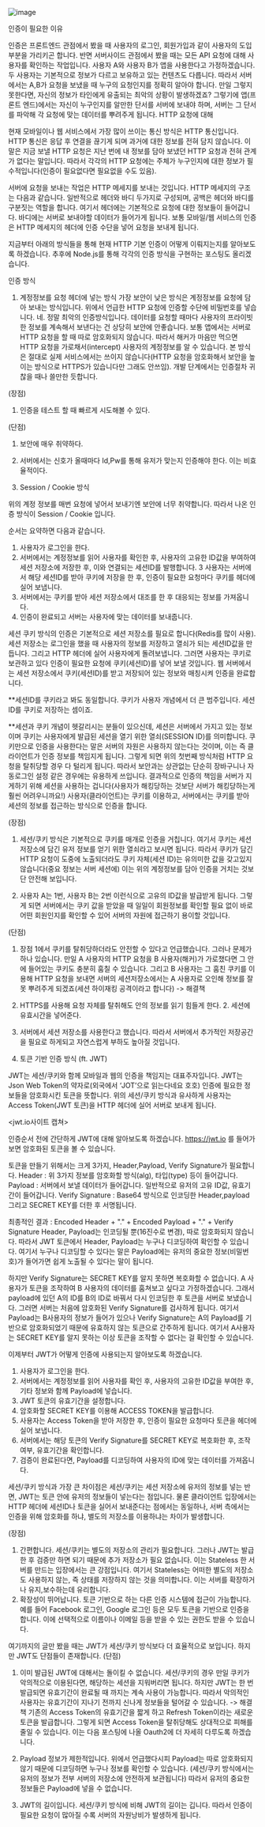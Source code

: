 ![image](https://user-images.githubusercontent.com/61404972/128506416-083f9995-0fdf-44e0-8c30-fb80dd2fa8c5.png)

인증이 필요한 이유
 
인증은 프론트엔드 관점에서 봤을 때 사용자의 로그인, 회원가입과 같이 사용자의 도입부분을 가리키곤 합니다. 반면 서버사이드 관점에서 봤을 때는 모든 API 요청에 대해 사용자를 확인하는 작업입니다. 
사용자 A와 사용자 B가 앱을 사용한다고 가정하겠습니다. 두 사용자는 기본적으로 정보가 다르고 보유하고 있는 컨텐츠도 다릅니다. 따라서 서버에서는 A,B가 요청을 보냈을 때 누구의 요청인지를 정확히 알아야 합니다. 만일 그렇지 못한다면, 자신의 정보가 타인에게 유출되는 최악의 상황이 발생하겠죠? 그렇기에 앱(프론트 엔드)에서는 자신이 누구인지를 알만한 단서를 서버에 보내야 하며, 서버는 그 단서를 파악해 각 요청에 맞는 데이터를 뿌려주게 됩니다. 
HTTP 요청에 대해
 
현재 모바일이나 웹 서비스에서 가장 많이 쓰이는 통신 방식은 HTTP 통신입니다. HTTP 통신은 응답 후 연결을 끊기게 되며 과거에 대한 정보를 전혀 담지 않습니다. 이 말은 지금 보낼 HTTP 요청은 지난 번에 내 정보를 담아 보냈던 HTTP 요청과 전혀 관계가 없다는 말입니다. 따라서 각각의 HTTP 요청에는 주체가 누구인지에 대한 정보가 필수적입니다(인증이 필요없다면 필요없을 수도 있음).
 

서버에 요청을 보내는 작업은 HTTP 메세지를 보내는 것입니다. HTTP 메세지의 구조는 다음과 같습니다. 일반적으로 헤더와 바디 두가지로 구성되며, 공백은 헤더와 바디를 구분짓는 역할을 합니다. 여기서 헤더에는 기본적으로 요청에 대한 정보들이 들어갑니다. 바디에는 서버로 보내야할 데이터가 들어가게 됩니다. 보통 모바일/웹 서비스의 인증은 HTTP 메세지의 헤더에 인증 수단을 넣어 요청을 보내게 됩니다. 
 
지금부터 아래의 방식들을 통해 현재 HTTP 기본 인증이 어떻게 이뤄지는지를 알아보도록 하겠습니다. 추후에 Node.js를 통해 각각의 인증 방식을 구현하는 포스팅도 올리겠습니다.
 
인증 방식
1. 계정정보를 요청 헤더에 넣는 방식
가장 보안이 낮은 방식은 계정정보를 요청에 담아 보내는 방식입니다. 위에서 언급한 HTTP 요청에 인증할 수단에 비밀번호를 넣습니다. 
네. 정말 최악의 인증방식입니다. 데이터를 요청할 때마다 사용자의 프라이빗한 정보를 계속해서 보낸다는 건 상당히 보안에 안좋습니다. 보통 앱에서는 서버로  HTTP 요청을 할 때 따로 암호화되지 않습니다. 따라서 해커가 마음만 먹으면 HTTP 요청을 가로채서(intercept) 사용자의 계정정보를 알 수 있습니다. 본 방식은 절대로 실제 서비스에서는 쓰이지 않습니다(HTTP 요청을 암호화해서 보안을 높이는 방식으로 HTTPS가 있습니다만 그래도 안쓰임). 개발 단계에서는 인증절차 귀찮을 때나 쓸만한 듯합니다.
 
(장점)
1. 인증을 테스트 할 때 빠르게 시도해볼 수 있다.
 
 
(단점)
1. 보안에 매우 취약하다.
2. 서버에서는 신호가 올때마다 Id,Pw를 통해 유저가 맞는지 인증해야 한다. 이는 비효율적이다.
 
 
 
2. Session / Cookie 방식
 
위의 계정 정보를 매번 요청에 넣어서 보내기엔 보안에 너무 취약합니다. 따라서 나온 인증 방식이 Session / Cookie 입니다.

 
순서는 요약하면 다음과 같습니다.
1. 사용자가 로그인을 한다.
2. 서버에서는 계정정보를 읽어 사용자를 확인한 후, 사용자의 고유한 ID값을 부여하여 세션 저장소에 저장한 후, 이와 연결되는 세션ID를 발행합니다.
3 사용자는 서버에서 해당 세션ID를 받아 쿠키에 저장을 한 후, 인증이 필요한 요청마다 쿠키를 헤더에 실어 보냅니다.
4. 서버에서는 쿠키를 받아 세션 저장소에서 대조를 한 후 대응되는 정보를 가져옵니다.
5. 인증이 완료되고 서버는 사용자에 맞는 데이터를 보내줍니다.
 
세션 쿠키 방식의 인증은 기본적으로 세션 저장소를 필요로 합니다(Redis를 많이 사용). 세션 저장소는 로그인을 했을 때 사용자의 정보를 저장하고 열쇠가 되는 세션ID값을 만듭니다. 그리고 HTTP 헤더에 실어 사용자에게 돌려보냅니다. 그러면 사용자는 쿠키로 보관하고 있다 인증이 필요한 요청에 쿠키(세션ID)를 넣어 
보낼 것입니다. 웹 서버에서는 세션 저장소에서 쿠키(세션ID)를 받고 저장되어 있는 정보와 매칭시켜 인증을 완료합니다.
 
**세션ID를 쿠키라고 봐도 동일합니다. 쿠키가 사용자 개념에서 더 큰 범주입니다. 세션ID를 쿠키로 저장하는 셈이죠.
 
**세션과 쿠키 개념이 헷갈리시는 분들이 있으신데, 세션은 서버에서 가지고 있는 정보이며 쿠키는 사용자에게 발급된 세션을 열기 위한 열쇠(SESSION ID)를 의미합니다. 쿠키만으로 인증을 사용한다는 말은 서버의 자원은 사용하지 않는다는 것이며, 이는 즉 클라이언트가 인증 정보를 책임지게 됩니다. 그렇게 되면 위의 첫번째 방식처럼 HTTP 요청을 탈취당할 경우 다 털리게 됩니다. 따라서 보안과는 상관없는 단순히 장바구니나 자동로그인 설정 같은 경우에는 유용하게 쓰입니다.
결과적으로 인증의 책임을 서버가 지게하기 위해 세션을 사용하는 겁니다(사용자가 해킹당하는 것보단 서버가 해킹당하는게 훨씬 어려우니까요!) 사용자(클라이언트)는 쿠키를 이용하고, 서버에서는 쿠키를 받아 세션의 정보를 접근하는 방식으로 인증을 합니다. 
 
(장점)
1. 세션/쿠키 방식은 기본적으로 쿠키를 매개로 인증을 거칩니다. 여기서 쿠키는 세션 저장소에 담긴 유저 정보를 얻기 위한 열쇠라고 보시면 됩니다. 따라서 쿠키가 담긴 HTTP 요청이 도중에 노출되더라도 쿠키 자체(세션 ID)는 유의미한 값을 갖고있지 않습니다(중요 정보는 서버 세션에) 이는 위의 계정정보를 담아 인증을 거치는 것보단 안전해 보입니다. 
 
 
2. 사용자 A는 1번, 사용자 B는 2번 이런식으로 고유의 ID값을 발급받게 됩니다. 그렇게 되면 서버에서는 쿠키 값을 받았을 때 일일이 회원정보를 확인할 필요 없이 바로 어떤 회원인지를 확인할 수 있어 서버의 자원에 접근하기 용이할 것입니다. 
 
 
(단점)
1. 장점 1에서 쿠키를 탈취당하더라도 안전할 수 있다고 언급했습니다. 그러나 문제가 하나 있습니다. 만일 A 사용자의 HTTP 요청을 B 사용자(해커)가 가로챘다면 그 안에 들어있는 쿠키도 충분히 훔칠 수 있습니다. 그리고 B 사용자는 그 훔친 쿠키를 이용해 HTTP 요청을 보내면 서버의 세션저장소에서는 A 사용자로 오인해 정보를 잘못 뿌려주게 되겠죠(세션 하이재킹 공격이라고 합니다) 
-> 해결책
1. HTTPS를 사용해 요청 자체를 탈취해도 안의 정보를 읽기 힘들게 한다. 2. 세션에 유효시간을 넣어준다. 
 
 
2. 서버에서 세션 저장소를 사용한다고 했습니다. 따라서 서버에서 추가적인 저장공간을 필요로 하게되고 자연스럽게 부하도 높아질 것입니다. 
 
3. 토큰 기반 인증 방식 (ft. JWT)
 
JWT는 세션/쿠키와 함께 모바일과 웹의 인증을 책임지는 대표주자입니다. JWT는 Json Web Token의 약자로(외국에서 ‘JOT’으로 읽는다네요 호호) 인증에 필요한 정보들을 암호화시킨 토큰을 뜻합니다. 위의 세션/쿠키 방식과 유사하게 사용자는 Access Token(JWT 토큰)을 HTTP 헤더에 실어 서버로 보내게 됩니다.
 
 

 
<jwt.io사이트 캡쳐>
 
인증순서 전에 간단하게 JWT에 대해 알아보도록 하겠습니다. https://jwt.io 를 들어가보면 암호화된 토큰을 볼 수 있습니다. 
 
토큰을 만들기 위해서는 크게 3가지, Header,Payload, Verify Signature가 필요합니다. 
Header : 위 3가지 정보를 암호화할 방식(alg), 타입(type) 등이 들어갑니다.
Payload : 서버에서 보낼 데이터가 들어갑니다. 일반적으로 유저의 고유 ID값, 유효기간이 들어갑니다.
Verify Signature :  Base64 방식으로 인코딩한 Header,payload 그리고 SECRET KEY를 더한 후 서명됩니다.
 
최종적인 결과 : Encoded Header + "." + Encoded Payload + "." + Verify Signature
Header, Payload는 인코딩될 뿐(16진수로 변경), 따로 암호화되지 않습니다. 따라서 JWT 토큰에서 Header, Payload는 누구나 디코딩하여 확인할 수 있습니다. 여기서 누구나 디코딩할 수 있다는 말은 Payload에는 유저의 중요한 정보(비밀번호)가 들어가면 쉽게 노출될 수 있다는 말이 됩니다. 
 
하지만 Verify Signature는 SECRET KEY를 알지 못하면 복호화할 수 없습니다. 
A 사용자가 토큰을 조작하여 B 사용자의 데이터를 훔쳐보고 싶다고 가정하겠습니다. 그래서 payload에 있던 A의 ID를 B의 ID로 바꿔서 다시 인코딩한 후 토큰을 서버로 보냈습니다. 그러면 서버는 처음에 암호화된 Verify Signature를 검사하게 됩니다. 여기서 Payload는 B사용자의 정보가 들어가 있으나 Verify Signature는 A의 Payload를 기반으로 암호화되었기 때문에 유효하지 않는 토큰으로 간주하게 됩니다. 여기서 A사용자는 SECRET KEY를 알지 못하는 이상 토큰을 조작할 수 없다는 걸 확인할 수 있습니다.
 
 
이제부터 JWT가 어떻게 인증에 사용되는지 알아보도록 하겠습니다.
 

1. 사용자가 로그인을 한다.
2. 서버에서는 계정정보를 읽어 사용자를 확인 후, 사용자의 고유한 ID값을 부여한 후, 기타 정보와 함께 Payload에 넣습니다.
3. JWT 토큰의 유효기간을 설정합니다.
4. 암호화할 SECRET KEY를 이용해 ACCESS TOKEN을 발급합니다.
5. 사용자는 Access Token을 받아 저장한 후, 인증이 필요한 요청마다 토큰을 헤더에 실어 보냅니다.
6. 서버에서는 해당 토큰의 Verify Signature를 SECRET KEY로 복호화한 후, 조작 여부, 유효기간을 확인합니다.
7. 검증이 완료된다면, Payload를 디코딩하여 사용자의 ID에 맞는 데이터를 가져옵니다.  
 
세션/쿠키 방식과 가장 큰 차이점은 세션/쿠키는 세션 저장소에 유저의 정보를 넣는 반면, JWT는 토큰 안에 유저의 정보들이 넣는다는 점입니다. 물론 클라이언트 입장에서는 HTTP 헤더에 세션ID나 토큰을 실어서 보내준다는 점에서는 동일하나, 서버 측에서는 인증을 위해 암호화를 하냐, 별도의 저장소를 이용하냐는 차이가 발생합니다.
 
(장점)
 
1. 간편합니다. 세션/쿠키는 별도의 저장소의 관리가 필요합니다. 그러나 JWT는 발급한 후 검증만 하면 되기 때문에 추가 저장소가 필요 없습니다. 이는 Stateless 한 서버를 만드는 입장에서는 큰 강점입니다. 여기서 Stateless는 어떠한 별도의 저장소도 사용하지 않는, 즉 상태를 저장하지 않는 것을 의미합니다. 이는 서버를 확장하거나 유지,보수하는데 유리합니다.
2. 확장성이 뛰어납니다. 토큰 기반으로 하는 다른 인증 시스템에 접근이 가능합니다. 예를 들어 Facebook 로그인, Google 로그인 등은 모두 토큰을 기반으로 인증을 합니다. 이에 선택적으로 이름이나 이메일 등을 받을 수 있는 권한도 받을 수 있습니다. 
 
여기까지의 글만 봤을 때는 JWT가 세션/쿠키 방식보다 더 효율적으로 보입니다. 하지만 JWT도 단점들이 존재합니다. 
(단점)
1. 이미 발급된 JWT에 대해서는 돌이킬 수 없습니다. 세션/쿠키의 경우 만일 쿠키가 악의적으로 이용된다면, 해당하는 세션을 지워버리면 됩니다. 하지만 JWT는 한 번 발급되면 유효기간이 완료될 때 까지는 계속 사용이 가능합니다. 따라서 악의적인 사용자는 유효기간이 지나기 전까지 신나게 정보들을 털어갈 수 있습니다. 
-> 해결책
기존의 Access Token의 유효기간을 짧게 하고 Refresh Token이라는 새로운 토큰을 발급합니다. 그렇게 되면 Access Token을 탈취당해도 상대적으로 피해를 줄일 수 있습니다. 이는 다음 포스팅에 나올 Oauth2에 더 자세히 다루도록 하겠습니다.
 
2. Payload 정보가 제한적입니다. 위에서 언급했다시피 Payload는 따로 암호화되지 않기 때문에 디코딩하면 누구나 정보를 확인할 수 있습니다. (세션/쿠키 방식에서는 유저의 정보가 전부 서버의 저장소에 안전하게 보관됩니다) 따라서 유저의 중요한 정보들은 Payload에 넣을 수 없습니다.
 
3. JWT의 길이입니다. 세션/쿠키 방식에 비해 JWT의 길이는 깁니다. 따라서 인증이 필요한 요청이 많아질 수록 서버의 자원낭비가 발생하게 됩니다.
